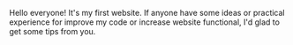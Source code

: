 Hello everyone! It's my first website. If anyone have some ideas or practical experience for improve my code or increase website functional, I'd glad to get some tips from you.
